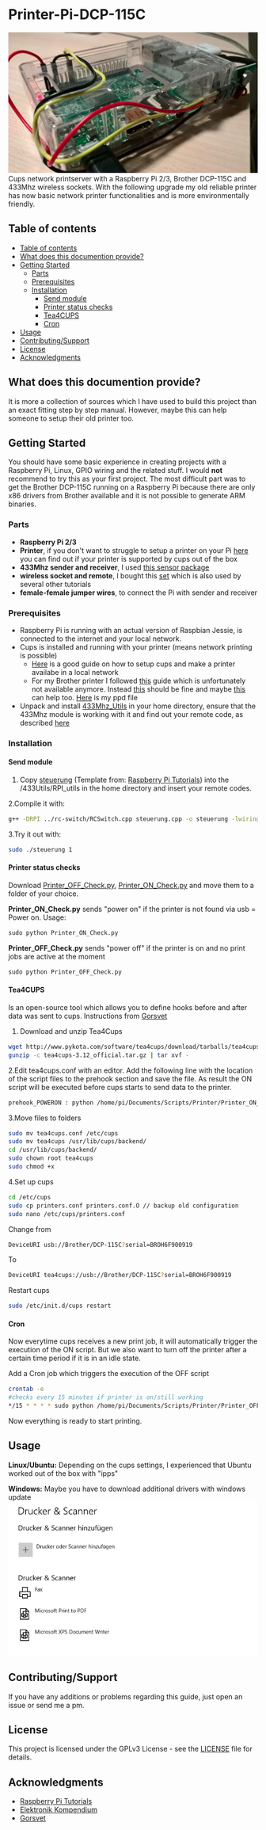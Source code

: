 # Printer-Pi-DCP-115C

![printer pi](/img/cups-printer-pi.jpg)
Cups network printserver with a Raspberry Pi 2/3, Brother DCP-115C and 433Mhz wireless sockets. With the following upgrade my old reliable printer has now basic network printer functionalities and is more environmentally friendly.

## Table of contents

* [Table of contents](#table-of-contents)
* [What does this documention provide?](#what-does-this-documention-provide)
* [Getting Started](#getting-started)
  * [Parts](#parts)
  * [Prerequisites](#prerequisites)
  * [Installation](#installation)
      * [Send module](#send-module)
      * [Printer status checks](#printer-status-checks)
      * [Tea4CUPS](#tea4cups)
      * [Cron](#cron)
* [Usage](#usage)
* [Contributing/Support](#contributingsupport)
* [License](#license)
* [Acknowledgments](#acknowledgments)

## What does this documention provide?

It is more a collection of sources which I have used to build this project than an exact fitting step by step manual. However, maybe this can help someone to setup their old printer too.

## Getting Started

You should have some basic experience in creating projects with a Raspberry Pi, Linux, GPIO wiring and the related stuff. I would **not** recommend to try this as your first project. The most difficult part was to get the Brother DCP-115C running on a Raspberry Pi because there are only x86 drivers from Brother available and it is not possible to generate ARM binaries.

### Parts

* **Raspberry Pi 2/3**
* **Printer**, if you don't want to struggle to setup a printer on your Pi [here](http://www.openprinting.org/printers) you can find out if your printer is supported by cups out of the box
* **433Mhz sender and receiver**, I used [this sensor package](https://www.amazon.de/Aukru-Superregeneration-Transmitter-Modul-receiver-module/dp/B00OLI93IC)
* **wireless socket and remote**, I bought this [set](https://www.amazon.de/gp/product/B001AX8QUM?ie=UTF8&linkCode=as2&camp=1634&creative=6738&tag=754-21&creativeASIN=B001AX8QUM) which is also used by several other tutorials
* **female-female jumper wires**, to connect the Pi with sender and receiver

### Prerequisites

* Raspberry Pi is running with an actual version of Raspbian Jessie, is connected to the internet and your local network.
* Cups is installed and running with your printer (means network printing is possible)
  * [Here](https://www.howtogeek.com/169679/how-to-add-a-printer-to-your-raspberry-pi-or-other-linux-computer/) is a good guide on how to setup cups and make a printer availabe in a local network
  * For my Brother printer I followed [this](https://www.lhinderberger.de/pi/2016/01/27/raspberry-pi-binary-x86-drivers.html) guide  which is unfortunately not available anymore. Instead [this](https://superuser.com/questions/781454/debian-arm-and-brother-dcp195c-with-cups) should be fine and maybe [this](https://www.raspberrypi.org/forums/viewtopic.php?f=28&t=127401) can help too. [Here](Brother_DCP-115C.ppd) is my ppd file
* Unpack and install [433Mhz_Utils](https://github.com/ninjablocks/433Utils/tree/master/RPi_utils) in your home directory, ensure that the 433Mhz module is working with it and find out your remote code, as described [here](https://www.princetronics.com/how-to-read-433-mhz-codes-w-raspberry-pi-433-mhz-receiver/)

### Installation

#### Send module

1. Copy [steuerung](/scripts/steuerung.cpp) (Template from: [Raspberry Pi Tutorials](https://tutorials-raspberrypi.de/raspberry-pi-funksteckdosen-433-mhz-steuern/)) into the /433Utils/RPI_utils in the home directory and insert your remote codes.

2.Compile it with:

``` bash
g++ -DRPI ../rc-switch/RCSwitch.cpp steuerung.cpp -o steuerung -lwiringPi
```

3.Try it out with:

``` bash
sudo ./steuerung 1
```

#### Printer status checks

Download [Printer_OFF_Check.py](/scripts/Printer_OFF_Check.py), [Printer_ON_Check.py](scripts/Printer_ON_Check.py)  and move them to a folder of your choice.

**Printer_ON_Check.py** sends "power on" if the printer is not found via usb = Power on. Usage:

```python
sudo python Printer_ON_Check.py
```

**Printer_OFF_Check.py** sends "power off" if the printer is on and no print jobs are active at the moment

```python
sudo python Printer_OFF_Check.py
```

#### Tea4CUPS

Is an open-source tool which allows you to define hooks before and after data was sent to cups. Instructions from [Gorsvet](https://gorsvet.de/komfortabel-drucken-mit-dem-raspberry-pi-und-cups/)

1. Download and unzip Tea4Cups

``` bash
wget http://www.pykota.com/software/tea4cups/download/tarballs/tea4cups-3.12_official.tar.gz
gunzip -c tea4cups-3.12_official.tar.gz | tar xvf -
```

2.Edit tea4cups.conf with an editor. Add the following line with the location of the script files to the prehook section and save the file. As result the ON script will be executed before cups starts to send data to the printer.

``` bash
prehook_POWERON : python /home/pi/Documents/Scripts/Printer/Printer_ON_Check.py
```

3.Move files to folders

``` bash
sudo mv tea4cups.conf /etc/cups
sudo mv tea4cups /usr/lib/cups/backend/
cd /usr/lib/cups/backend/
sudo chown root tea4cups
sudo chmod +x
```

4.Set up cups

``` bash
cd /etc/cups
sudo cp printers.conf printers.conf.O // backup old configuration
sudo nano /etc/cups/printers.conf
```

Change from

``` bash
DeviceURI usb://Brother/DCP-115C?serial=BROH6F900919
```

To

``` bash
DeviceURI tea4cups://usb://Brother/DCP-115C?serial=BROH6F900919
```

Restart cups

``` bash
sudo /etc/init.d/cups restart
```

#### Cron

Now everytime cups receives a new print job, it will automatically trigger the execution of the ON script. But we also want to turn off the printer after a certain time period if it is in an idle state.

Add a Cron job which triggers the execution of the OFF script

``` bash
crontab -e
#checks every 15 minutes if printer is on/still working
*/15 * * * * sudo python /home/pi/Documents/Scripts/Printer/Printer_OFF_Check.py
```

Now everything is ready to start printing.

## Usage

**Linux/Ubuntu:**
Depending on the cups settings, I experienced that Ubuntu worked out of the box with "ipps"

**Windows:**
Maybe you have to download additional drivers with windows update
![Windows10_Installation](img/Windows10_setup.gif)

## Contributing/Support

If you have any additions or problems regarding this guide, just open an issue or send me a pm.

## License

This project is licensed under the GPLv3 License - see the [LICENSE](LICENSE) file for details.

## Acknowledgments

* [Raspberry Pi Tutorials](https://tutorials-raspberrypi.de/raspberry-pi-funksteckdosen-433-mhz-steuern/)
* [Elektronik Kompendium](https://www.elektronik-kompendium.de/sites/raspberry-pi/2007081.htm)
* [Gorsvet](https://gorsvet.de/komfortabel-drucken-mit-dem-raspberry-pi-und-cups/)
